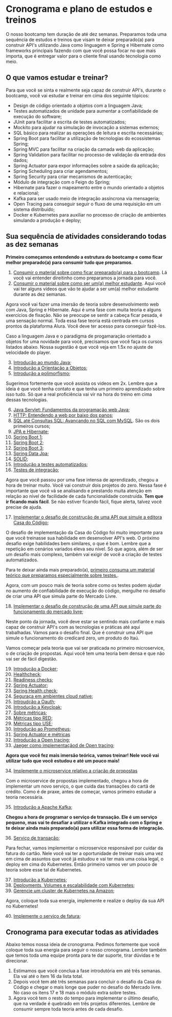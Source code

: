 # Cronograma e plano de estudos e treinos

O nosso bootcamp tem duração de até dez semanas. Preparamos toda uma sequência de estudos e treinos que visam te deixar preparado(a) para construir API's utilizando Java como linguagem e Spring e Hibernate como frameworks principais fazendo com que você possa focar no que mais importa, que é entregar valor para o cliente final usando tecnologia como meio. 

## O que vamos estudar e treinar?

Para que você se sinta e realmente seja capaz de construir API's, durante o bootcamp, você vai estudar e treinar em cima dos seguinte tópicos:

* Design de código orientado a objetos com a linguagem Java;
* Testes automatizados de unidade para aumentar a confiabilidade de execução do software;
* JUnit para facilitar a escrita de testes automatizados;
* Mockito para ajudar na simulação de invocação a sistemas externos;
* SQL básico para realizar as operações de leitura e escrita necessárias;
* Spring Boot para facilitar a utilização de tecnologias do ecossistemas Spring;
* Spring MVC para facilitar na criação da camada web da aplicação;
* Spring Validation para facilitar no processo de validação da entrada dos dados;
* Spring Actuator para expor informações sobre a saúde da aplicação;
* Spring Scheduling para criar agendamentos;
* Spring Security para criar mecanismos de autenticação;
* Módulo de integração com o Feign do Spring;
* Hibernate para fazer o mapeamento entre o mundo orientado a objetos e relacional;
* Kafka para ser usado meio de integração assíncrona via mensageria;
* Open Tracing para conseguir seguir o fluxo de uma requisição em um sistema distribuído;
* Docker e Kubernetes para auxiliar no processo de criação de ambientes simulando a produção e deploy;

## Sua sequência de atividades considerando todas as dez semanas

**Primeiro começamos entendendo a estrutura do bootcamp e como ficar melhor
preparado(a) para consumir tudo que preparamos**.

1. [Consumir o material sobre como ficar preparado(a) para o bootcamp](fique-preparado(a)-desafios/readme.md). Lá você vai entender direitinho como preparamos a jornada para você. 
2. [Consumir o material sobre como ser um(a) melhor estudante](seja-um(a)-melhor-estudante/readme.md). Aqui você vai ter alguns vídeos que vão te ajudar a ser um(a) melhor estudante durante as dez semanas.

Agora você vai fazer uma imersão de teoria sobre desenvolvimento web com Java, Spring e Hibernate. Aqui é uma fase com muita teoria e alguns exercícios de fixação. Não se preocupe se sentir a cabeça ficar pesada, é uma sensação normal. Toda essa fase teoria está centrada em cursos prontos 
da plataforma Alura. Você deve ter acesso para conseguir fazê-los.

Caso a linguagem Java e o paradigma de progamaração orientado a objetos for uma novidade para você, precisamos que você faça os cursos listados abaixo. Nossa sugestão é que você veja em 1.5x no ajuste de velocidade do player. 

3. [Introdução ao mundo Java](https://www.alura.com.br/curso-online-java-primeiros-passos);
4. [Introdução a Orientação a Objetos](https://www.alura.com.br/curso-online-java-introducao-orientacao-objetos);
5. [Introdução a polimorfismo](https://www.alura.com.br/curso-online-java-heranca-interfaces-polimorfismo);

Sugerimos fortemente que você assista os videos em 2x. Lembre que a ideia é que você tenha contato e que tenha um primeiro aprendizado sobre isso tudo. Só que a real proficiência vai vir na hora do treino em cima dessas tecnologias.

6. [Java Servlet: Fundamentos da programação web Java](https://www.alura.com.br/curso-online-servlets-fundamentos-programacao-web-java);
7. [HTTP: Entendendo a web por baixo dos panos](https://www.alura.com.br/curso-online-http-fundamentos);
8. [SQL até Consultas SQL: Avançando no SQL com MySQL](https://www.alura.com.br/formacao-oracle-mysql). São os dois primeiros cursos;
9. [JPA e Hibernate](https://www.alura.com.br/curso-online-jpa-hibernate-persistencia-objetos);
10. [Spring Boot 1](https://www.alura.com.br/curso-online-spring-boot-api-rest);
11. [Spring Boot 2](https://www.alura.com.br/curso-online-spring-boot-seguranca-cache-monitoramento);
12. [Spring Boot 3](https://www.alura.com.br/curso-online-spring-data-jpa);
13. [Spring Data Jpa](https://www.alura.com.br/curso-online-spring-data-jpa);
14. [SOLID](https://www.alura.com.br/curso-online-orientacao-a-objetos-avancada-e-principios-solid);
15. [Introdução a testes automatizados](https://www.alura.com.br/curso-online-tdd);
16. [Testes de integração](https://www.alura.com.br/curso-online-teste-de-integracao);

Agora que você passou por uma fase intensa de aprendizado, chegou a hora de treinar muito. Você vai construir dois projetos do zero. Nessa fase é importante que você vá se analisando e prestando muita atenção em relação ao nível de facilidade de cada funcionalidade construída. **Tem que ir ficando mais fácil**. Se não estiver ficando fácil, fique alerta, talvez você precise de ajuda. 

17. [Implementar o desafio de construção de uma API que simule a editora Casa do Código](./treino-casa-do-codigo);

O desafio de implementação da Casa do Código foi muito importante para que você treinasse sua habilidade em desenvolver API's web. O próximo desafio exige habilidades bem similares, o que é bom. Lembre que a repetição em cenários variados eleva seu nível. Só que agora, além de ser um desafio mais complexo, também vai exigir de você a criação de testes automatizados. 

Para te deixar ainda mais preparado(a), [primeiro consuma um material teórico que preparamos especialmente sobre testes.](/testes-automatizados-reveladores-de-bugs). 

Agora, com um pouco mais de teoria sobre como os testes podem ajudar no aumento de confiabilidade de execução do código, mergulhe no desafio de criar uma API que simula parte do Mercado Livre.

18. [Implementar o desafio de construção de uma API que simule parte do funcionamento do mercado livre](./treino-mercado-livre);

Neste ponto da jornada, você deve estar se sentindo mais confiante e mais capaz de construir API's com as tecnologias e práticas até aqui trabalhadas. Vamos para o desafio final. Que é construir uma API que simule o funcionamento do credicard zero, um produto do Itaú. 

Vamos começar pela teoria que vai ser praticada no primeiro microservice, o de criação de propostas. Aqui você tem uma teoria bem densa e que não vai ser de fácil digestão. 

19. [Introdução a Docker](https://www.alura.com.br/curso-online-docker-e-docker-compose);
20. [Healthcheck](informacao_procedural/healthcheck.md);
21. [Readiness checks](informacao_procedural/readiness_checks.md);
22. [Spring Actuator](informacao_suporte/spring-actuator.md);
23. [Spring Health check](informacao_suporte/spring-health-check.md);
24. [Seguraça em ambientes cloud native](informacao_procedural/seguranca_cloud_native.md);
25. [Introudção a Oauth](informacao_suporte/oauth2.md);
26. [Introdução a Keycloak](informacao_suporte/keycloak.md);
27. [Sobre métricas](informacao_procedural/metric.md);
28. [Métricas tipo RED](informacao_procedural/metric-red.md);
29. [Métricas tipo USE](informacao_procedural/metric-use.md);
30. [Introdução ao Prometheus](informacao_procedural/prometheus.md);
31. [Spring Actuator e métricas](informacao_suporte/spring-actuator-metrics.md)
32. [Introdução a Open tracing](informacao_procedural/open-tracing.md);
33. [Jaeger como implementaçãod de Open tracing](informacao_suporte/jaeger.md);

**Agora que você fez mais imersão teórica, vamos treinar! Nele você vai utilizar tudo que você estudou e até um pouco mais!**

34. [Implemente o microservice relativo a criação de propostas](proposta/)

Com o microservice de propostas implementado, chegou a hora de implementar um novo serviço, o que cuida das transações do cartã de crédito. Como é de praxe, antes de começar, vamos primeiro estudar a teoria necessária. 

35. [Introdução a Apache Kafka](https://www.alura.com.br/curso-online-kafka-introducao-a-streams-em-microservicos);

**Chegou a hora de programar o serviço de transação. Ele é um serviço pequeno, mas vai te desafiar a utilizar o Kafka integrado com o Spring e te deixar ainda mais preparado(a) para utilizar essa forma de integração.**

36. [Serviço de transação](transacao/);

Para fechar, vamos implementar o microservice responsável por cuidar da fatura do cartão. Nele você vai ter a oportunidade de treinar mais uma vez em cima de assuntos que você já estudou e vai ter mais uma coisa legal, o deploy em cima do Kubernetes. Então primeiro vamos ver um pouco de teoria sobre esse tal de Kubernetes. 

37. [Introdução a Kubernetes](https://www.alura.com.br/curso-online-kubernetes-pods-services-configmap);
38. [Deployments, Volumes e escalabilidade com Kubernetes](https://www.alura.com.br/curso-online-kubernetes-deployments-volumes-escalabilidade);
39. [Gerencie um cluster de Kubernetes na Amazon](https://www.alura.com.br/curso-online-amazon-eks-kubernetes);

Agora, coloque toda sua energia, implemente e realize o deploy da sua API no Kubernetes!

40. [Implemente o serviço de fatura](fatura/);

## Cronograma para executar todas as atividades

Abaixo temos nossa ideia de cronograma. Pedimos fortemente que você coloque toda sua energia para seguir o nosso cronograma. Lembre também que temos toda uma equipe pronta para te dar suporte, tirar dúvidas e te direcionar.

1. Estimamos que você conclua a fase introdutória em até três semanas. Ela vai até o item 16 da lista total. 
2. Depois você tem até três semanas para concluir o desafio da Casa do Código e chegar o mais longe que puder no desafio do Mercado livre. No caso os itens 17 e 18 mais o módulo extra sobre testes.
3. Agora você tem o resto do tempo para implementar o último desafio, que na verdade é quebrado em três projetos diferentes. Lembre de consumir sempre toda teoria antes de cada desafio. 

